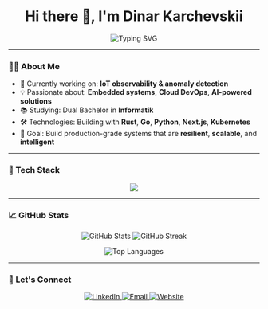 <h1 align="center">Hi there 👋, I'm Dinar Karchevskii</h1>

<p align="center">
  <img src="https://readme-typing-svg.demolab.com?font=Fira+Code&weight=600&pause=1000&color=007ACC&center=true&vCenter=true&width=435&lines=Software+Engineer+%7C+IoT+%7C+AI+%7C+Cloud+%7C+DevOps;Obsessed+with+clean+code+and+cool+tech+🚀" alt="Typing SVG" />
</p>

---

### 👨‍💻 About Me

- 🔭 Currently working on: **IoT observability & anomaly detection**
- 💡 Passionate about: **Embedded systems**, **Cloud DevOps**, **AI-powered solutions**
- 📚 Studying: Dual Bachelor in **Informatik**
- 🛠️ Technologies: Building with **Rust**, **Go**, **Python**, **Next.js**, **Kubernetes**
- 🎯 Goal: Build production-grade systems that are **resilient**, **scalable**, and **intelligent**

---

### 🧰 Tech Stack

<p align="center">
  <img src="https://skillicons.dev/icons?i=go,rust,python,ts,react,nextjs,flutter,docker,kubernetes,azure,postgres,redis,mysql,linux" />
</p>

---

### 📈 GitHub Stats

<p align="center">
  <img src="https://github-readme-stats.vercel.app/api?username=karchevskii&show_icons=true&theme=tokyonight&hide_rank=false&hide_border=true" alt="GitHub Stats" />
  <img src="https://github-readme-streak-stats.herokuapp.com/?user=karchevskii&theme=tokyonight&hide_border=true" alt="GitHub Streak" />
</p>

<p align="center">
  <img src="https://github-readme-stats.vercel.app/api/top-langs/?username=karchevskii&layout=compact&theme=tokyonight&hide_border=true" alt="Top Languages" />
</p>

---

### 🔗 Let's Connect

<p align="center">
  <a href="https://www.linkedin.com/in/karchevskii/" target="_blank">
    <img alt="LinkedIn" src="https://img.shields.io/badge/LinkedIn-blue?style=flat&logo=linkedin" />
  </a>
  <a href="mailto:dinar@karchevskii.com">
    <img alt="Email" src="https://img.shields.io/badge/Email-grey?style=flat&logo=gmail" />
  </a>
  <a href="karchevskii.com" target="_blank">
    <img alt="Website" src="https://img.shields.io/badge/Personal-Website-brightgreen?style=flat&logo=vercel" />
  </a>
</p>
